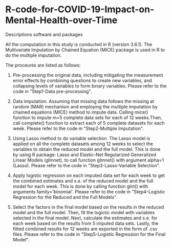 # R-code-for-COVID-19-Impact-on-Mental-Health-over-Time

Descriptions software and packages

All the computation in this study is conducted in R (version 3.6.1). 
The Multivariate Imputation by Chained Equation (MICE) package is used in R to do the multiple imputation.

The proceures are listed as follows:

1. Pre-processing the original data, including mitigating the measurement error effects by combining questions to create new variables, and collapsing levels of variables to form binary variables. Please refer to the code in "Step1-Data pre-processing".


2. Data imputation. 
Assuming that missing data follows the missing at random (MAR) mechanism and employing the multiple imputation by chained equations (MICE) method to impute data. 
Calling mice() function to impute m=5 complete data sets for each of 12 weeks.Then, call complete() function to extract each of 5 complete datasets for each week.
Please refer to the code in "Step2-Multiple Imputation".

3. Using Lasso method to do variable selection. 
The Lasso model is applied on all the complete datasets among 12 weeks to select the variables to obtain the reduced model and the full model. 
This is done by using R package: Lasso and Elastic-Net Regularized Generalized Linear Models (glmnet), to call function glmnet() with argument alpha=1 (Lasso). 
Please refer to the code in "Step3-Lasso-Variable Selection".

4. Apply logistic regression on each imputed data set for each week to get the combined estimates and s.e. of the reduced model and the full model for each week. 
This is done by calling function glm() with arguments family='binomial'. Please refer to the code in "Step4-Logistic Regression for the Reduced and the Full Models".

5. Select the factors in the final model based on the results in the reduced model and the full model. 
Then, fit the logictic model with variables selected in the final model. 
Next, calculate the estimates and s.e. for each week based on the results from 5 imputed data sets. 
Lastly, the fitted combined results for 12 weeks are exported in the form of .csv files.
Please refer to the code in "Step5-Logistic Regression for the Final Model".
